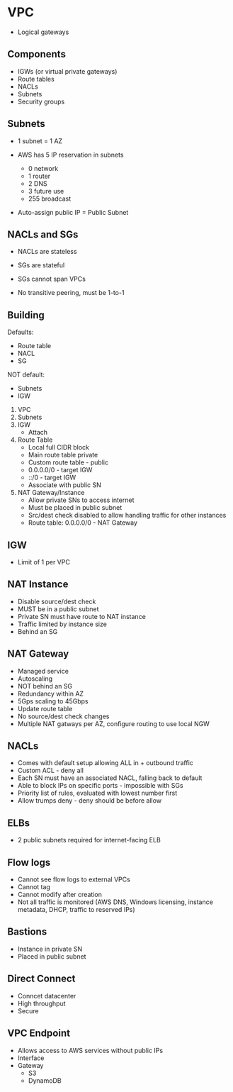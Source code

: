 # VPC

- Logical gateways

## Components

- IGWs (or virtual private gateways)
- Route tables
- NACLs
- Subnets
- Security groups

## Subnets

- 1 subnet = 1 AZ

- AWS has 5 IP reservation in subnets

  - 0 network
  - 1 router
  - 2 DNS
  - 3 future use
  - 255 broadcast

- Auto-assign public IP = Public Subnet

## NACLs and SGs

- NACLs are stateless
- SGs are stateful

- SGs cannot span VPCs

- No transitive peering, must be 1-to-1

## Building

Defaults:

- Route table
- NACL
- SG

NOT default:

- Subnets
- IGW

1. VPC
2. Subnets
3. IGW
   - Attach
4. Route Table
   - Local full CIDR block
   - Main route table private
   - Custom route table - public
   - 0.0.0.0/0 - target IGW
   - ::/0 - target IGW
   - Associate with public SN
5. NAT Gateway/Instance
   - Allow private SNs to access internet
   - Must be placed in public subnet
   - Src/dest check disabled to allow handling traffic for other instances
   - Route table: 0.0.0.0/0 - NAT Gateway

## IGW

- Limit of 1 per VPC

## NAT Instance

- Disable source/dest check
- MUST be in a public subnet
- Private SN must have route to NAT instance
- Traffic limited by instance size
- Behind an SG

## NAT Gateway

- Managed service
- Autoscaling
- NOT behind an SG
- Redundancy within AZ
- 5Gps scaling to 45Gbps
- Update route table
- No source/dest check changes
- Multiple NAT gatways per AZ, configure routing to use local NGW

## NACLs

- Comes with default setup allowing ALL in + outbound traffic
- Custom ACL - deny all
- Each SN must have an associated NACL, falling back to default
- Able to block IPs on specific ports - impossible with SGs
- Priority list of rules, evaluated with lowest number first
- Allow trumps deny - deny should be before allow

## ELBs

- 2 public subnets required for internet-facing ELB

## Flow logs

- Cannot see flow logs to external VPCs
- Cannot tag
- Cannot modify after creation
- Not all traffic is monitored (AWS DNS, Windows licensing, instance metadata, DHCP, traffic to reserved IPs)

## Bastions

- Instance in private SN
- Placed in public subnet

## Direct Connect

- Conncet datacenter
- High throughput
- Secure

## VPC Endpoint

- Allows access to AWS services without public IPs
- Interface
- Gateway
  - S3
  - DynamoDB
